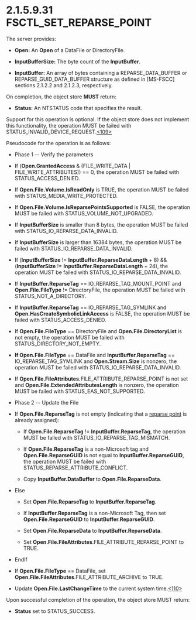 <html dir="LTR" xmlns:mshelp="http://msdn.microsoft.com/mshelp" xmlns:ddue="http://ddue.schemas.microsoft.com/authoring/2003/5" xmlns:xlink="http://www.w3.org/1999/xlink" xmlns:tool="http://www.microsoft.com/tooltip">
    <head>
        <meta http-equiv="Content-Type" content="text/html; CHARSET=utf-8"></meta>
        <meta name="save" content="history"></meta>
        <title>2.1.5.9.31 FSCTL_SET_REPARSE_POINT</title>
        <xml>
            <mshelp:toctitle title="2.1.5.9.31 FSCTL_SET_REPARSE_POINT"></mshelp:toctitle>
            <mshelp:rltitle title="[MS-FSA]: FSCTL_SET_REPARSE_POINT"></mshelp:rltitle>
            <mshelp:keyword index="A" term="4aeefef8-92c3-4abc-af7a-a610caf8a165"></mshelp:keyword>
            <mshelp:attr name="DCSext.ContentType" value="open specification"></mshelp:attr>
            <mshelp:attr name="AssetID" value="4aeefef8-92c3-4abc-af7a-a610caf8a165"></mshelp:attr>
            <mshelp:attr name="TopicType" value="kbRef"></mshelp:attr>
            <mshelp:attr name="DCSext.Title" value="[MS-FSA]: FSCTL_SET_REPARSE_POINT" />
        </xml>
    </head>
    <body>
        <div id="header">
            <h1 class="heading">2.1.5.9.31 FSCTL_SET_REPARSE_POINT</h1>
        </div>
        <div id="mainSection">
            <div id="mainBody">
                <div id="allHistory" class="saveHistory"></div>
                <div id="sectionSection0" class="section" name="collapseableSection">
                    

<p>The server provides:</p>

<ul><li><p><span><span> 
</span></span><b>Open:</b> An <b>Open</b> of a DataFile or DirectoryFile.</p>

</li><li><p><span><span> 
</span></span><b>InputBufferSize:</b> The byte count of the <b>InputBuffer</b>.</p>

</li><li><p><span><span> 
</span></span><b>InputBuffer:</b> An array of bytes containing a
REPARSE_DATA_BUFFER or REPARSE_GUID_DATA_BUFFER structure as defined in <mshelp:link keywords="efbfe127-73ad-4140-9967-ec6500e66d5e" tabindex="0">[MS-FSCC]</mshelp:link>
sections <mshelp:link keywords="c3a420cb-8a72-4adf-87e8-eee95379d78f" tabindex="0">2.1.2.2</mshelp:link>
and <mshelp:link keywords="a4d08374-0e92-43e2-8f88-88b94112f070" tabindex="0">2.1.2.3</mshelp:link>,
respectively.</p>

</li></ul><p>On completion, the object store <b>MUST</b> return:</p>

<ul><li><p><span><span> 
</span></span><b>Status:</b> An NTSTATUS code that specifies the result.</p>

</li></ul><p>Support for this operation is optional. If the object store
does not implement this functionality, the operation MUST be failed with
STATUS_INVALID_DEVICE_REQUEST.<a id="Appendix_A_Target_109"></a><a href="4e3695bd-7574-4f24-a223-b4679c065b63.html#Appendix_A_109" aria-label="Product behavior note 109">&lt;109&gt;</a></p>

<p>Pseudocode for the operation is as follows:</p>

<ul><li><p><span><span> 
</span></span>Phase 1 -- Verify the parameters</p>

</li><li><p><span><span> 
</span></span>If (<b>Open.GrantedAccess</b> &amp; (FILE_WRITE_DATA |
FILE_WRITE_ATTRIBUTES)) == 0, the operation MUST be failed with
STATUS_ACCESS_DENIED.</p>

</li><li><p><span><span> 
</span></span>If <b>Open.File.Volume.IsReadOnly</b> is TRUE, the operation MUST
be failed with STATUS_MEDIA_WRITE_PROTECTED.</p>

</li><li><p><span><span> 
</span></span>If <b>Open.File.Volume.IsReparsePointsSupported</b> is FALSE, the
operation MUST be failed with STATUS_VOLUME_NOT_UPGRADED.</p>

</li><li><p><span><span> 
</span></span>If <b>InputBufferSize</b> is smaller than 8 bytes, the operation
MUST be failed with STATUS_IO_REPARSE_DATA_INVALID.</p>

</li><li><p><span><span> 
</span></span>If <b>InputBufferSize</b> is larger than 16384 bytes, the
operation MUST be failed with STATUS_IO_REPARSE_DATA_INVALID.</p>

</li><li><p><span><span> 
</span></span>If (<b>InputBufferSize</b> != <b>InputBuffer.ReparseDataLength</b>
+ 8) &amp;&amp; (<b>InputBufferSize</b> != <b>InputBuffer.ReparseDataLength</b>
+ 24), the operation MUST be failed with STATUS_IO_REPARSE_DATA_INVALID.</p>

</li><li><p><span><span> 
</span></span>If <b>InputBuffer.ReparseTag</b> == IO_REPARSE_TAG_MOUNT_POINT
and <b>Open.File.FileType</b> != DirectoryFile, the operation MUST be failed
with STATUS_NOT_A_DIRECTORY.</p>

</li><li><p><span><span> 
</span></span>If <b>InputBuffer.ReparseTag</b> == IO_REPARSE_TAG_SYMLINK and <b>Open.HasCreateSymbolicLinkAccess</b>
is FALSE, the operation MUST be failed with STATUS_ACCESS_DENIED.</p>

</li><li><p><span><span> 
</span></span>If <b>Open.File.FileType</b> == DirectoryFile and <b>Open.File.DirectoryList</b>
is not empty, the operation MUST be failed with STATUS_DIRECTORY_NOT_EMPTY.</p>

</li><li><p><span><span> 
</span></span><b>If Open.File.FileType</b> == DataFile and <b>InputBuffer.ReparseTag</b>
== IO_REPARSE_TAG_SYMLINK and <b>Open.Stream.Size</b> is nonzero, the operation
MUST be failed with STATUS_IO_REPARSE_DATA_INVALID.</p>

</li><li><p><span><span> 
</span></span>If <b>Open.File.FileAttributes.</b>FILE_ATTRIBUTE_REPARSE_POINT
is not set and <b>Open.File.ExtendedAttributesLength</b> is nonzero, the
operation MUST be failed with STATUS_EAS_NOT_SUPPORTED.</p>

</li><li><p><span><span> 
</span></span>Phase 2 -- Update the File</p>

</li><li><p><span><span> 
</span></span>If <b>Open.File.ReparseTag</b> is not empty (indicating that a <a href="682f0f59-385c-4351-b81a-3b234f53db03.html#gt_4fed0b53-5fc8-4818-886f-93d87f3035e1">reparse point</a> is already
assigned):</p>

<ul><li><p><span><span>  </span></span>If <b>Open.File.ReparseTag</b>
!= <b>InputBuffer.ReparseTag</b>, the operation MUST be failed with
STATUS_IO_REPARSE_TAG_MISMATCH.</p>

</li><li><p><span><span>  </span></span>If <b>Open.File.ReparseTag</b>
is a non-Microsoft tag and <b>Open.File.ReparseGUID</b> is not equal to <b>InputBuffer.ReparseGUID</b>,
the operation MUST be failed with STATUS_REPARSE_ATTRIBUTE_CONFLICT.</p>

</li><li><p><span><span>  </span></span>Copy
<b>InputBuffer.DataBuffer</b> to <b>Open.File.ReparseData</b>.</p>

</li></ul></li><li><p><span><span> 
</span></span>Else</p>

<ul><li><p><span><span>  </span></span>Set
<b>Open.File.ReparseTag</b> to <b>InputBuffer.ReparseTag</b>.</p>

</li><li><p><span><span>  </span></span>If <b>InputBuffer.ReparseTag</b>
is a non-Microsoft Tag, then set <b>Open.File.ReparseGUID</b> to <b>InputBuffer.ReparseGUID</b>.</p>

</li><li><p><span><span>  </span></span>Set
<b>Open.File.ReparseData</b> to <b>InputBuffer.ReparseData</b>.</p>

</li><li><p><span><span>  </span></span>Set
<b>Open.File.FileAttributes</b>.FILE_ATTRIBUTE_REPARSE_POINT to TRUE.</p>

</li></ul></li><li><p><span><span> 
</span></span>EndIf</p>

</li><li><p><span><span> 
</span></span>If <b>Open.File.FileType</b> == DataFile, set <b>Open.File.FileAttributes</b>.FILE_ATTRIBUTE_ARCHIVE
to TRUE.</p>

</li><li><p><span><span> 
</span></span>Update <b>Open.File.LastChangeTime</b> to the current system
time.<a id="Appendix_A_Target_110"></a><a href="4e3695bd-7574-4f24-a223-b4679c065b63.html#Appendix_A_110" aria-label="Product behavior note 110">&lt;110&gt;</a></p>

</li></ul><p>Upon successful completion of the operation, the object
store MUST return:</p>

<ul><li><p><span><span> 
</span></span><b>Status</b> set to STATUS_SUCCESS.</p>

</li></ul>
                </div>
            </div>
        </div>
    </body>
</html>